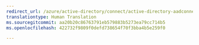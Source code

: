 ```yaml
---
redirect_url: /azure/active-directory/connect/active-directory-aadconnect-federation-compatibility
translationtype: Human Translation
ms.sourcegitcommit: aa20b20c86763791eb579883b5273ea79cc714b5
ms.openlocfilehash: 422732f9809f0defd738654f70f3bba4b5e259f0

---
```




<!--HONumber=Feb17_HO2-->


